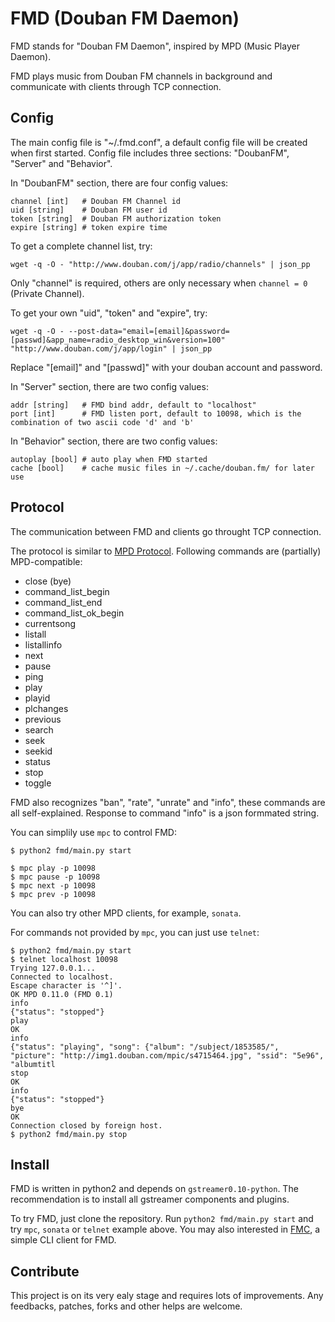 # FMD (Douban FM Daemon)

FMD stands for "Douban FM Daemon", inspired by MPD (Music Player Daemon).

FMD plays music from Douban FM channels in background and communicate with clients through TCP connection.

## Config

The main config file is "~/.fmd.conf", a default config file will be created when first started.
Config file includes three sections: "DoubanFM", "Server" and "Behavior".

In "DoubanFM" section, there are four config values:

	channel [int]   # Douban FM Channel id
	uid [string]    # Douban FM user id
	token [string]  # Douban FM authorization token
	expire [string] # token expire time

To get a complete channel list, try:
	
	wget -q -O - "http://www.douban.com/j/app/radio/channels" | json_pp

Only "channel" is required, others are only necessary when `channel = 0` (Private Channel).

To get your own "uid", "token" and "expire", try:

	wget -q -O - --post-data="email=[email]&password=[passwd]&app_name=radio_desktop_win&version=100" "http://www.douban.com/j/app/login" | json_pp

Replace "[email]" and "[passwd]" with your douban account and password.

In "Server" section, there are two config values:

	addr [string]   # FMD bind addr, default to "localhost"
	port [int]      # FMD listen port, default to 10098, which is the combination of two ascii code 'd' and 'b'

In "Behavior" section, there are two config values:

	autoplay [bool] # auto play when FMD started
    cache [bool]    # cache music files in ~/.cache/douban.fm/ for later use

## Protocol

The communication between FMD and clients go throught TCP connection.

The protocol is similar to [MPD Protocol](http://mpd.wikia.com/wiki/MusicPlayerDaemonCommands). Following commands are (partially) MPD-compatible:

 * close (bye)
 * command\_list\_begin
 * command\_list\_end
 * command\_list\_ok\_begin
 * currentsong
 * listall
 * listallinfo
 * next
 * pause
 * ping
 * play
 * playid
 * plchanges
 * previous
 * search
 * seek
 * seekid
 * status
 * stop
 * toggle

FMD also recognizes "ban", "rate", "unrate" and "info", these commands are all self-explained.
Response to command "info" is a json formmated string.

You can simplily use `mpc` to control FMD:

	$ python2 fmd/main.py start

    $ mpc play -p 10098
    $ mpc pause -p 10098
    $ mpc next -p 10098
    $ mpc prev -p 10098

You can also try other MPD clients, for example, `sonata`.

For commands not provided by `mpc`, you can just use `telnet`:

    $ python2 fmd/main.py start
    $ telnet localhost 10098
    Trying 127.0.0.1...
    Connected to localhost.
    Escape character is '^]'.
    OK MPD 0.11.0 (FMD 0.1)
    info
    {"status": "stopped"}
    play
    OK
    info
    {"status": "playing", "song": {"album": "/subject/1853585/", "picture": "http://img1.douban.com/mpic/s4715464.jpg", "ssid": "5e96", "albumtitl
    stop
    OK
    info
    {"status": "stopped"}
    bye
    OK
    Connection closed by foreign host.
    $ python2 fmd/main.py stop


## Install

FMD is written in python2 and depends on `gstreamer0.10-python`. The recommendation is to install all gstreamer components and plugins.

To try FMD, just clone the repository. Run `python2 fmd/main.py start` and try `mpc`, `sonata` or `telnet` example above. You may also interested in [FMC](https://github.com/hzqtc/fmc), a simple CLI client for FMD.

## Contribute

This project is on its very ealy stage and requires lots of improvements. Any feedbacks, patches, forks and other helps are welcome.
